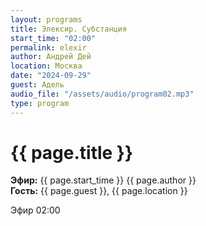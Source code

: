```yaml
---
layout: programs
title: Элексир. Субстанция
start_time: "02:00"
permalink: elexir
author: Андрей Дей
location: Москва
date: "2024-09-29"
guest: Адель
audio_file: "/assets/audio/program02.mp3"
type: program
---
```


# {{ page.title }}

**Эфир:** {{ page.start_time }} {{ page.author }}  
**Гость:** {{ page.guest }}, {{ page.location }}

 Эфир 02:00
